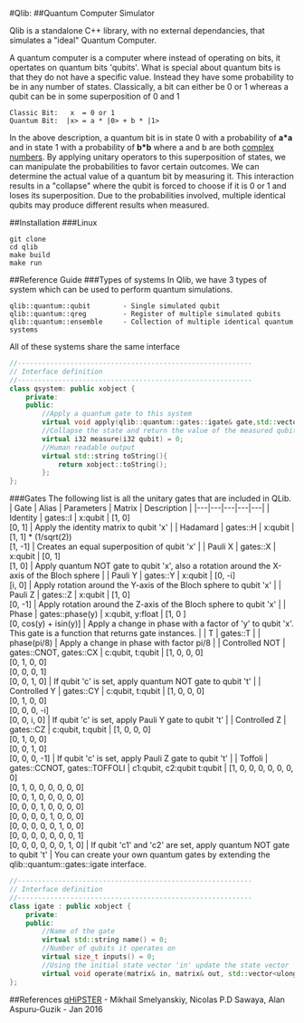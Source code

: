#Qlib: 
##Quantum Computer Simulator

Qlib is a standalone C++ library, with no external dependancies, that simulates a "ideal" Quantum Computer.

A quantum computer is a computer where instead of operating on bits, it opertates on quantum bits 'qubits'. What is special about quantum bits is that they do not have a specific value. Instead they have some probability to be in any number of states. Classically, a bit can either be 0 or 1 whereas a qubit can be in some superposition of 0 and 1
```
Classic Bit:   x  = 0 or 1
Quantum Bit:  |x> = a * |0> + b * |1>
```
In the above description, a quantum bit is in state 0 with a probability of **a*a** and in state 1 with a probability of **b*b** where a and b are both [complex numbers](https://en.wikipedia.org/wiki/Complex_number). By applying unitary operators to this superposition of states, we can manipulate the probabilities to favor certain outcomes. We can determine the actual value of a quantum bit by measuring it. This interaction results in a "collapse" where the qubit is forced to choose if it is 0 or 1 and loses its superposition. Due to the probabilities involved, multiple identical qubits may produce different results when measured.

##Installation
###Linux
```
git clone 
cd qlib
make build
make run
```

##Reference Guide
###Types of systems
In Qlib, we have 3 types of system which can be used to perform quantum simulations.
```
qlib::quantum::qubit        - Single simulated qubit
qlib::quantum::qreg         - Register of multiple simulated qubits
qlib::quantum::ensemble     - Collection of multiple identical quantum systems
```
All of these systems share the same interface
```cpp
//----------------------------------------------------------
// Interface definition
//----------------------------------------------------------
class qsystem: public xobject {
    private:
    public:
        //Apply a quantum gate to this system
        virtual void apply(qlib::quantum::gates::igate& gate,std::vector<ulong> inputBits) = 0;
        //Collapse the state and return the value of the measured qubit
        virtual i32 measure(i32 qubit) = 0;
        //Human readable output
        virtual std::string toString(){
            return xobject::toString();
        };
};
```
###Gates
The following list is all the unitary gates that are included in QLib. 
| Gate | Alias | Parameters | Matrix | Description |
|---|---|---|---|---|
|  Identity | gates::I | x:qubit | [1, 0]<br>[0, 1] | Apply the identity matrix to qubit 'x' |
|  Hadamard | gates::H | x:qubit | [1, 1] * (1/sqrt(2))<br>[1, -1] | Creates an equal superposition of qubit 'x' |
|  Pauli X | gates::X | x:qubit | [0, 1]<br>[1, 0] | Apply quantum NOT gate to qubit 'x', also a rotation around the X-axis of the Bloch sphere |
|  Pauli Y | gates::Y | x:qubit | [0, -i]<br>[i,  0] | Apply rotation around the Y-axis of the Bloch sphere to qubit 'x' |
|  Pauli Z | gates::Z | x:qubit | [1,  0]<br>[0, -1] | Apply rotation around the Z-axis of the Bloch sphere to qubit 'x' |
|  Phase | gates::phase(y) | x:qubit, y:float | [1, 0               ]<br>[0, cos(y) + isin(y)] | Apply a change in phase with a factor of 'y' to qubit 'x'. This gate is a function that returns gate instances. |
|  T | gates::T |  | phase(pi/8) | Apply a change in phase with factor pi/8 |
|  Controlled NOT | gates::CNOT, gates::CX | c:qubit, t:qubit | [1, 0, 0, 0]<br>[0, 1, 0, 0]<br>[0, 0, 0, 1]<br>[0, 0, 1, 0] | If qubit 'c' is set, apply quantum NOT gate to qubit 't' |
|  Controlled Y | gates::CY | c:qubit, t:qubit | [1, 0, 0, 0]<br>[0, 1, 0, 0]<br>[0, 0, 0, -i]<br>[0, 0, i, 0] | If qubit 'c' is set, apply Pauli Y gate to qubit 't' |
|  Controlled Z | gates::CZ | c:qubit, t:qubit | [1, 0, 0, 0]<br>[0, 1, 0, 0]<br>[0, 0, 1, 0]<br>[0, 0, 0, -1] | If qubit 'c' is set, apply Pauli Z gate to qubit 't' |
|  Toffoli | gates::CCNOT, gates::TOFFOLI | c1:qubit, c2:qubit t:qubit | [1, 0, 0, 0, 0, 0, 0, 0]<br>[0, 1, 0, 0, 0, 0, 0, 0]<br>[0, 0, 1, 0, 0, 0, 0, 0]<br>[0, 0, 0, 1, 0, 0, 0, 0]<br>[0, 0, 0, 0, 1, 0, 0, 0]<br>[0, 0, 0, 0, 0, 1, 0, 0]<br>[0, 0, 0, 0, 0, 0, 0, 1]<br>[0, 0, 0, 0, 0, 0, 1, 0] | If qubit 'c1' and 'c2' are set, apply quantum NOT gate to qubit 't' |
You can create your own quantum gates by extending the qlib::quantum::gates::igate interface. 
```cpp
//----------------------------------------------------------
// Interface definition
//----------------------------------------------------------
class igate : public xobject {
    private:
    public:
        //Name of the gate
        virtual std::string name() = 0;
        //Number of qubits it operates on
        virtual size_t inputs() = 0;
        //Using the initial state vector 'in' update the state vector 'out' using the qubit numbers provided in 'inputQubits' list
        virtual void operate(matrix& in, matrix& out, std::vector<ulong> inputQubits) = 0;
};
```

##References
[qHiPSTER](https://arxiv.org/abs/1601.07195)  - Mikhail Smelyanskiy, Nicolas P.D Sawaya, Alan Aspuru-Guzik - Jan 2016 